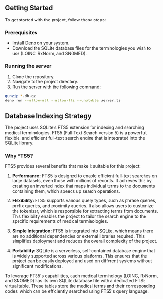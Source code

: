 ## Getting Started

To get started with the project, follow these steps:

### Prerequisites

- Install [Deno](https://deno.land/#installation) on your system.
- Download the SQLite database files for the terminologies you wish to use (LOINC, RxNorm, and SNOMED).

### Running the server

1. Clone the repository.
2. Navigate to the project directory.
3. Run the server with the following command:

```bash
gunzip *.db.gz
deno run --allow-all --allow-ffi --unstable server.ts
```


## Database Indexing Strategy

The project uses SQLite's FTS5 extension for indexing and searching medical terminologies. FTS5 (Full-Text Search version 5) is a powerful, flexible, and efficient full-text search engine that is integrated into the SQLite library.

### Why FTS5?

FTS5 provides several benefits that make it suitable for this project:

1. **Performance:** FTS5 is designed to enable efficient full-text searches on large datasets, even those with millions of records. It achieves this by creating an inverted index that maps individual terms to the documents containing them, which speeds up search operations.

2. **Flexibility:** FTS5 supports various query types, such as phrase queries, prefix queries, and proximity queries. It also allows users to customize the tokenizer, which is responsible for extracting terms from documents. This flexibility enables the project to tailor the search engine to the specific requirements of medical terminologies.

3. **Simple Integration:** FTS5 is integrated into SQLite, which means there are no additional dependencies or external libraries required. This simplifies deployment and reduces the overall complexity of the project.

4. **Portability:** SQLite is a serverless, self-contained database engine that is widely supported across various platforms. This ensures that the project can be easily deployed and used on different systems without significant modifications.

To leverage FTS5's capabilities, each medical terminology (LOINC, RxNorm, and SNOMED) has its own SQLite database file with a dedicated FTS5 virtual table. These tables store the medical terms and their corresponding codes, which can be efficiently searched using FTS5's query language.